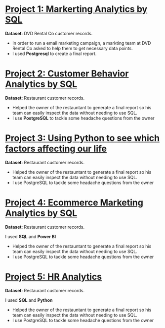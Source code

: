 # [Project 1: Markerting Analytics by SQL](https://github.com/Trisdoan/SQL_Serious_SQL/blob/main/Marketing_Analytics/README.md)

**Dataset**: DVD Rental Co customer records.

* In order to run a email marketing campaign, a markting team at DVD Rental Co asked to help them to get necessary data points. 
* I used **Postgresql** to create a final report.

# [Project 2: Customer Behavior Analytics by SQL](https://github.com/Trisdoan/SQL_Serious_SQL/blob/main/Danny_Dinner_Analytics/README.md)

**Dataset**: Restaurant customer records.
* Helped the owner of the restauntant to generate a final report so his team can easily inspect the data without needing to use SQL.
* I use **PostgreSQL** to tackle some headache questions from the owner


# [Project 3: Using Python to see which factors affecting our life](https://github.com/Trisdoan/How-to-have-a-balanced-work-life/blob/e7c8a25d4cf4da99492a02b896dc94b62b94558d/README.md)

**Dataset**: Restaurant customer records.
* Helped the owner of the restauntant to generate a final report so his team can easily inspect the data without needing to use SQL.
* I use PostgreSQL to tackle some headache questions from the owner



# [Project 4: Ecommerce Marketing Analytics by SQL](https://github.com/Trisdoan/Ecommerce_Marketing_Analytics/tree/main)

**Dataset**: Restaurant customer records.

I used **SQL** and **Power BI**
* Helped the owner of the restauntant to generate a final report so his team can easily inspect the data without needing to use SQL.
* I use PostgreSQL to tackle some headache questions from the owner


# [Project 5: HR Analytics](https://github.com/Trisdoan/HR_Analytics)

**Dataset**: Restaurant customer records.

I used **SQL** and **Python**
* Helped the owner of the restauntant to generate a final report so his team can easily inspect the data without needing to use SQL.
* I use PostgreSQL to tackle some headache questions from the owner
